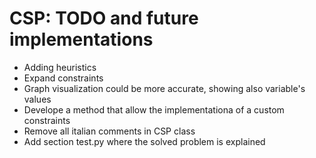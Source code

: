 # CSP: TODO and future implementations 

* Adding heuristics
* Expand constraints
* Graph visualization could be more accurate, showing also variable's values
* Develope a method that allow the implementationa of a custom constraints
* Remove all italian comments in CSP class
* Add section test.py where the solved problem is explained
